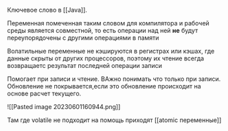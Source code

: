 Ключевое слово в [[Java]].

Переменная помеченная таким словом для компилятора и рабочей среды является совместной, то есть операции над ней **не** будут переупорядочены с другими операциями в памяти

Волатильные переменные не кэшируются в регистрах или кэшах, где данные скрыты от других процессоров, поэтому их чтение всегда возвращаетс результат последней операции записи 

Помогает при записи и чтение. ВАжно понимать что только при записи. Обновление не покрывается,если это обновление происходит на основе расчет текущего.

![[Pasted image 20230601160944.png]]

Там где volatile не подходит на помощь приходят [[atomic переменные]] 
